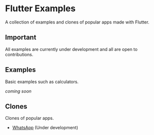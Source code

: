 # Flutter Examples
A collection of examples and clones of popular apps made with Flutter.

## Important
All examples are currently under development and all are open to contributions. 

## Examples
Basic examples such as calculators.

_coming soon_

## Clones
Clones of popular apps.

- [WhatsApp](https://github.com/ardacebi/flutter-whatsapp) (Under development)

